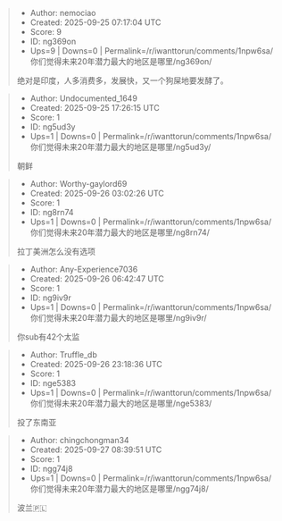 > - Author: nemociao
> - Created: 2025-09-25 07:17:04 UTC
> - Score: 9
> - ID: ng369on
> - Ups=9 | Downs=0 | Permalink=/r/iwanttorun/comments/1npw6sa/你们觉得未来20年潜力最大的地区是哪里/ng369on/
>
> 绝对是印度，人多消费多，发展快，又一个狗屎地要发酵了。

> - Author: Undocumented_1649
> - Created: 2025-09-25 17:26:15 UTC
> - Score: 1
> - ID: ng5ud3y
> - Ups=1 | Downs=0 | Permalink=/r/iwanttorun/comments/1npw6sa/你们觉得未来20年潜力最大的地区是哪里/ng5ud3y/
>
> 朝鲜

> - Author: Worthy-gaylord69
> - Created: 2025-09-26 03:02:26 UTC
> - Score: 1
> - ID: ng8rn74
> - Ups=1 | Downs=0 | Permalink=/r/iwanttorun/comments/1npw6sa/你们觉得未来20年潜力最大的地区是哪里/ng8rn74/
>
> 拉丁美洲怎么没有选项

> - Author: Any-Experience7036
> - Created: 2025-09-26 06:42:47 UTC
> - Score: 1
> - ID: ng9iv9r
> - Ups=1 | Downs=0 | Permalink=/r/iwanttorun/comments/1npw6sa/你们觉得未来20年潜力最大的地区是哪里/ng9iv9r/
>
> 你sub有42个太监

> - Author: Truffle_db
> - Created: 2025-09-26 23:18:36 UTC
> - Score: 1
> - ID: nge5383
> - Ups=1 | Downs=0 | Permalink=/r/iwanttorun/comments/1npw6sa/你们觉得未来20年潜力最大的地区是哪里/nge5383/
>
> 投了东南亚

> - Author: chingchongman34
> - Created: 2025-09-27 08:39:51 UTC
> - Score: 1
> - ID: ngg74j8
> - Ups=1 | Downs=0 | Permalink=/r/iwanttorun/comments/1npw6sa/你们觉得未来20年潜力最大的地区是哪里/ngg74j8/
>
> 波兰🇵🇱
